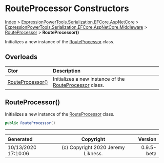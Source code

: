 ﻿# RouteProcessor Constructors

[Index](../index.md) > [ExpressionPowerTools.Serialization.EFCore.AspNetCore](ExpressionPowerTools.Serialization.EFCore.AspNetCore.a.md) > [ExpressionPowerTools.Serialization.EFCore.AspNetCore.Middleware](ExpressionPowerTools.Serialization.EFCore.AspNetCore.Middleware.n.md) > [RouteProcessor](ExpressionPowerTools.Serialization.EFCore.AspNetCore.Middleware.RouteProcessor.cs.md) > **RouteProcessor()**

Initializes a new instance of the [RouteProcessor](ExpressionPowerTools.Serialization.EFCore.AspNetCore.Middleware.RouteProcessor.cs.md) class.

## Overloads

| Ctor | Description |
| :-- | :-- |
| [RouteProcessor()](#routeprocessor) | Initializes a new instance of the [RouteProcessor](ExpressionPowerTools.Serialization.EFCore.AspNetCore.Middleware.RouteProcessor.cs.md) class. |

## RouteProcessor()

Initializes a new instance of the [RouteProcessor](ExpressionPowerTools.Serialization.EFCore.AspNetCore.Middleware.RouteProcessor.cs.md) class.

```csharp
public RouteProcessor()
```



---

| Generated | Copyright | Version |
| :-- | :-: | --: |
| 10/13/2020 17:10:06 | (c) Copyright 2020 Jeremy Likness. | 0.9.5-beta |
